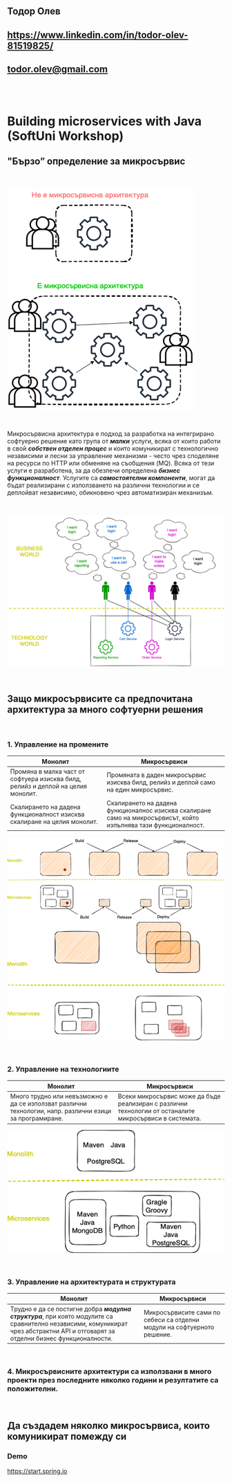 ## Тодор Олев
## https://www.linkedin.com/in/todor-olev-81519825/
## todor.olev@gmail.com
<br />
<br />

# Building microservices with Java (SoftUni Workshop)
## "Бързо” определение за микросървис

<br/>

![Not a microservice](./drawio/not_microservice.png)

<br/>

Микросървисна архитектура е подход за разработка на интегрирано софтуерно решение като група от ***малки*** услуги, всяка от които работи в свой ***собствен отделен процес*** и които комуникират с технологично независими и лесни за управление механизми - често чрез споделяне на ресурси по HTTP или обменяне на съобщения (MQ). Всяка от тези услуги е разработена, за да обезпечи определена ***бизнес функционалност***. Услугите са ***самостоятелни компоненти***, могат да бъдат реализирани с използването на различни технологии и се деплойват независимо, обикновено чрез автоматизиран механизъм. 

<br/>

![Business World & Technology World](./drawio/microservices_business.png)

<br/>

## Защо микросървисите са предпочитана архитектура за много софтуерни решения

<br/>

### 1. Управление на промените

|Монолит|Микросървиси|
|-------|------------|
|Промяна в малка част от софтуера изисква билд, релийз и деплой на целия монолит.| Промяната в даден микросървис изисква билд, релийз и деплой само на един микросървис.|
|Скалирането на дадена функционалност изисква скалиране на целия монолит.| Скалирането на дадена функционалнос изисква скалиране само на микросървисът, който изпълнява тази функционалност.|

![Change](./drawio/change.png)
![Scale](./drawio/scaling.png)

<br/>

### 2. Управление на технологиите

|Монолит|Микросървиси|
|-------|------------|
|Много трудно или невъзможно е да се използват различни технологии, напр. различни езици за програмиране.| Всеки микросървис може да бъде реализиран с различни технологии от останалите микросървиси в системата.|

![Tech](./drawio/tech.png)

<br/>

### 3. Управление на архитектурата и структурата

|Монолит|Микросървиси|
|-------|------------|
|Tрудно e да се постигне добра ***модулна структура***, при която модулите са сравнително независими, комуникират чрез абстрактни API и отговарят за отделни бизнес функционалности. |Микросървисите сами по себеси са отделни модули на софтуерното решение.|

<br/>

### 4. Микросървисните архитектури са използвани в много проекти през последните няколко години и резултатите са положителни.

<br/>

## Да създадем няколко микросървиса, които комуникират помежду си

### Demo
https://start.spring.io